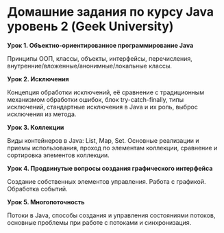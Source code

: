 # Домашние задания по курсу Java уровень 2 (Geek University)

__Урок 1. Объектно-ориентированное
программирование Java__

Принципы ООП, классы, объекты, интерфейсы, перечисления,
внутренние/вложенные/анонимные/локальные классы.

__Урок 2. Исключения__ 

Концепция обработки исключений, её сравнение с
традиционным механизмом обработки ошибок, блок
try-catch-finally, типы исключений, стандартные исключения в
Java и их роль, выброс исключения из метода.

__Урок 3. Коллекции__

Виды контейнеров в Java: List, Map, Set. Основные реализации
и приемы использования, проход по элементам коллекции,
сравнение и сортировка элементов коллекции.

__Урок 4. Продвинутые вопросы создания графического интерфейса__

Создание собственных элементов управления. Работа с
графикой. Обработка событий.

__Урок 5. Многопоточность__

Потоки в Java, способы создания и управления состояниями
потоков, основные проблемы при работе с потоками и
синхронизация.
